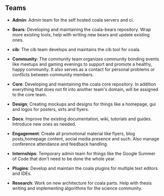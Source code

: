 Teams
-----

- **Admin**:
Admin team for the self hosted coala servers and ci.

- **Bears**:
Developing and maintaining the coala-bears repository. Wrap more
existing tools, help with writing new bears and update existing ones.

- **cib**:
The cib team develops and maintains the cib tool for coala.

- **Community**:
The community team organizes community bonding events like meetups and
gaming evenings to support and promote a healthy, happy community.
It also serves as a contact for personal problems or conflicts between
community members.

- **Core**:
Developing and maintaining the coala core repository.
In addition everything that does not fit into another team's domain,
will be assigned to the core team.

- **Design**;
Creating mockups and designs for things like a homepage, gui and logos
for posters, sirts and flyers.

- **Docs**:
Improve the existing documentation, wiki, tutorials and guides.
Introduce new ones as needed.

- **Engagement**:
Create all promotional material like flyers, blog posts,homepage
content, social media presence and such. Also manage conference
attendance and feedback handling.

- **Internships**:
Temporary admin team for things like the Google Summer of Code that
don't need to be done the whole year.

- **Plugins**:
Develop and maintain the coala plugins for multiple text editors and
IDEs.

- **Research**:
Work on new architecture for coala parts. Help with thesis writing and
implementing algorithms for the science community.
